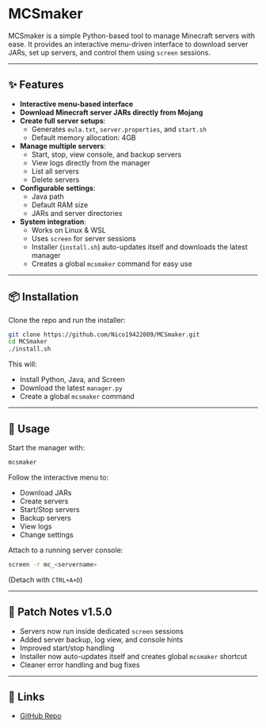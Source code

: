 # MCSmaker

MCSmaker is a simple Python-based tool to manage Minecraft servers with ease. It provides an interactive menu-driven interface to download server JARs, set up servers, and control them using `screen` sessions.

---

## ✨ Features

- **Interactive menu-based interface**
- **Download Minecraft server JARs directly from Mojang**
- **Create full server setups**:
  - Generates `eula.txt`, `server.properties`, and `start.sh`
  - Default memory allocation: 4GB
- **Manage multiple servers**:
  - Start, stop, view console, and backup servers
  - View logs directly from the manager
  - List all servers
  - Delete servers
- **Configurable settings**:
  - Java path
  - Default RAM size
  - JARs and server directories
- **System integration**:
  - Works on Linux & WSL
  - Uses `screen` for server sessions
  - Installer (`install.sh`) auto-updates itself and downloads the latest manager
  - Creates a global `mcsmaker` command for easy use

---

## 📦 Installation

Clone the repo and run the installer:

```bash
git clone https://github.com/Nico19422009/MCSmaker.git
cd MCSmaker
./install.sh
```

This will:
- Install Python, Java, and Screen
- Download the latest `manager.py`
- Create a global `mcsmaker` command

---

## 🚀 Usage

Start the manager with:

```bash
mcsmaker
```

Follow the interactive menu to:
- Download JARs
- Create servers
- Start/Stop servers
- Backup servers
- View logs
- Change settings

Attach to a running server console:
```bash
screen -r mc_<servername>
```
(Detach with `CTRL+A+D`)

---

## 📖 Patch Notes v1.5.0

- Servers now run inside dedicated `screen` sessions
- Added server backup, log view, and console hints
- Improved start/stop handling
- Installer now auto-updates itself and creates global `mcsmaker` shortcut
- Cleaner error handling and bug fixes

---

## 🔗 Links

- [GitHub Repo](https://github.com/Nico19422009/MCSmaker)
